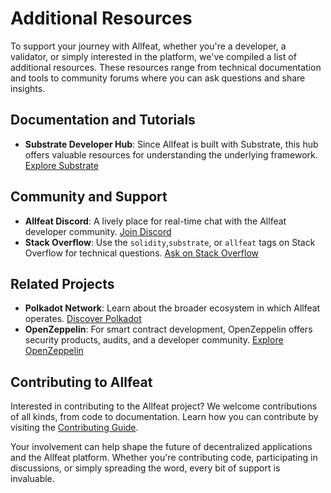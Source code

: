 # Additional Resources

To support your journey with Allfeat, whether you're a developer, a validator, or simply interested in the platform, we've compiled a list of additional resources. These resources range from technical documentation and tools to community forums where you can ask questions and share insights.

## Documentation and Tutorials

- **Substrate Developer Hub**: Since Allfeat is built with Substrate, this hub offers valuable resources for understanding the underlying framework. [Explore Substrate](https://substrate.dev)

## Community and Support

- **Allfeat Discord**: A lively place for real-time chat with the Allfeat developer community. [Join Discord](https://discord.gg/allfeat)
- **Stack Overflow**: Use the `solidity`,`substrate`, or `allfeat` tags on Stack Overflow for technical questions. [Ask on Stack Overflow](https://stackoverflow.com/questions)

## Related Projects

- **Polkadot Network**: Learn about the broader ecosystem in which Allfeat operates. [Discover Polkadot](https://polkadot.network)
- **OpenZeppelin**: For smart contract development, OpenZeppelin offers security products, audits, and a developer community. [Explore OpenZeppelin](https://openzeppelin.com)

## Contributing to Allfeat

Interested in contributing to the Allfeat project? We welcome contributions of all kinds, from code to documentation. Learn how you can contribute by visiting the [Contributing Guide](contributing.md).

Your involvement can help shape the future of decentralized applications and the Allfeat platform. Whether you're contributing code, participating in discussions, or simply spreading the word, every bit of support is invaluable.
